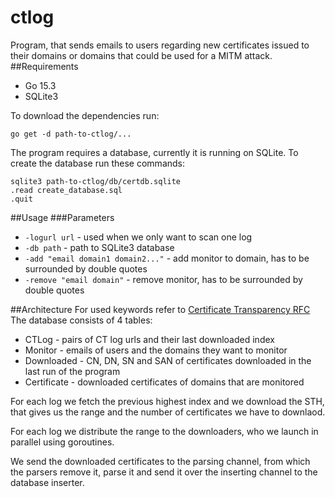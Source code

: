 # ctlog
Program, that sends emails to users regarding new certificates issued to their domains or domains that could be used for a MITM attack.
##Requirements
- Go 15.3
- SQLite3

To download the dependencies run:

`go get -d path-to-ctlog/...`

The program requires a database, currently it is running on SQLite.
To create the database run these commands:
```
sqlite3 path-to-ctlog/db/certdb.sqlite
.read create_database.sql
.quit
```

##Usage
###Parameters
- `-logurl url` - used when we only want to scan one log
- `-db path` - path to SQLite3 database
- `-add "email domain1 domain2..."` - add monitor to domain, has to be surrounded by double quotes
- `-remove "email domain"` - remove monitor, has to be surrounded by double quotes

##Architecture
For used keywords refer to [Certificate Transparency RFC](https://tools.ietf.org/html/rfc6962)
The database consists of 4 tables:
- CTLog - pairs of CT log urls and their last downloaded index 
- Monitor - emails of users and the domains they want to monitor
- Downloaded - CN, DN, SN and SAN of certificates downloaded in the last run of the program
- Certificate - downloaded certificates of domains that are monitored

For each log we fetch the previous highest index and we download the STH, that gives us the range and the number of certificates we have to downlaod.

For each log we distribute the range to the downloaders, who we launch in parallel using goroutines.

We send the downloaded certificates to the parsing channel, from which the parsers remove it, parse it and send it over the inserting channel to the database inserter.